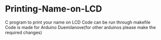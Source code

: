 # Printing-Name-on-LCD

C program to print your name on LCD 
Code can be run through makefile
Code is made for Arduino Duemilanove(for other arduinos please make the required changes)
